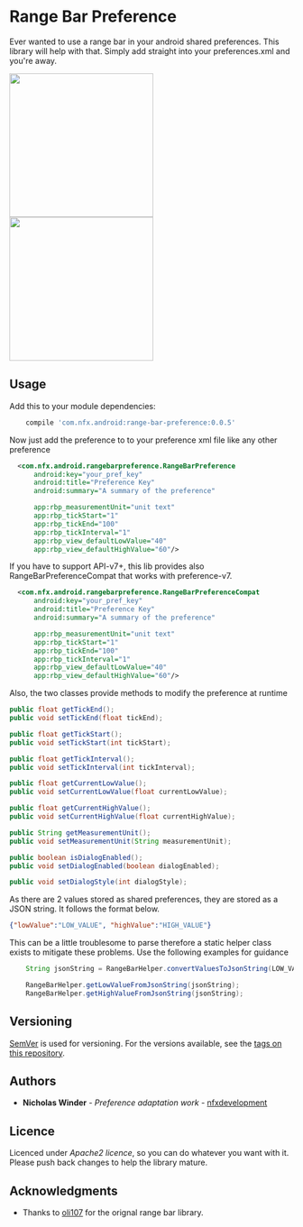 # Range Bar Preference

Ever wanted to use a range bar in your android shared preferences. This library will help with that.  Simply add straight into your preferences.xml and you're away.

<img src="https://cloud.githubusercontent.com/assets/16980993/23489688/3235ab46-ff37-11e6-82d1-3e3febb96bd6.png" width="255">
<img src="https://cloud.githubusercontent.com/assets/16980993/23489687/3233bfe8-ff37-11e6-8917-0337462bf64c.png" width="255">

## Usage

Add this to your module dependencies:
```groovy
    compile 'com.nfx.android:range-bar-preference:0.0.5'
````

Now just add the preference to to your preference xml file like any other preference
```xml
  <com.nfx.android.rangebarpreference.RangeBarPreference
      android:key="your_pref_key"
      android:title="Preference Key"
      android:summary="A summary of the preference"

      app:rbp_measurementUnit="unit text"
      app:rbp_tickStart="1"
      app:rbp_tickEnd="100"
      app:rbp_tickInterval="1"
      app:rbp_view_defaultLowValue="40"
      app:rbp_view_defaultHighValue="60"/>
````

If you have to support API-v7+, this lib provides also RangeBarPreferenceCompat that works with preference-v7.
```xml
  <com.nfx.android.rangebarpreference.RangeBarPreferenceCompat
      android:key="your_pref_key"
      android:title="Preference Key"
      android:summary="A summary of the preference"

      app:rbp_measurementUnit="unit text"
      app:rbp_tickStart="1"
      app:rbp_tickEnd="100"
      app:rbp_tickInterval="1"
      app:rbp_view_defaultLowValue="40"
      app:rbp_view_defaultHighValue="60"/>
````

Also, the two classes provide methods to modify the preference at runtime
```java
public float getTickEnd();
public void setTickEnd(float tickEnd);

public float getTickStart();
public void setTickStart(int tickStart);

public float getTickInterval();
public void setTickInterval(int tickInterval);

public float getCurrentLowValue();
public void setCurrentLowValue(float currentLowValue);

public float getCurrentHighValue();
public void setCurrentHighValue(float currentHighValue);

public String getMeasurementUnit();
public void setMeasurementUnit(String measurementUnit);

public boolean isDialogEnabled();
public void setDialogEnabled(boolean dialogEnabled);

public void setDialogStyle(int dialogStyle);
````

As there are 2 values stored as shared preferences, they are stored as a JSON string. It follows the format below.

```JSON
{"lowValue":"LOW_VALUE", "highValue":"HIGH_VALUE"}
````

This can be a little troublesome to parse therefore a static helper class exists to mitigate these problems. Use the following examples for guidance
```java
    String jsonString = RangeBarHelper.convertValuesToJsonString(LOW_VALUE, HIGH_VALUE);

    RangeBarHelper.getLowValueFromJsonString(jsonString);
    RangeBarHelper.getHighValueFromJsonString(jsonString);
````


## Versioning

[SemVer](http://semver.org/) is used for versioning. For the versions available, see the [tags on this repository](https://github.com/nfxdevelopment/range-bar-preferences/tags).

## Authors

* **Nicholas Winder** - *Preference adaptation work* - [nfxdevelopment](https://github.com/nfxdevelopment)

## Licence
Licenced under *Apache2 licence*, so you can do whatever you want with it.
Please push back changes to help the library mature.

## Acknowledgments

* Thanks to [oli107](https://github.com/oli107) for the orignal range bar library.
